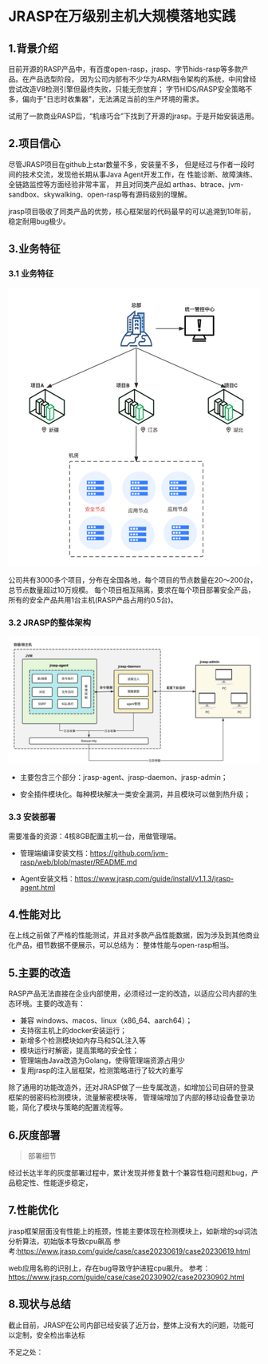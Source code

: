 # JRASP在万级别主机大规模落地实践

## 1.背景介绍

目前开源的RASP产品中，有百度open-rasp，jrasp、字节hids-rasp等多款产品。在产品选型阶段，
因为公司内部有不少华为ARM指令架构的系统，中间曾经尝试改造V8检测引擎但最终失败，只能无奈放弃；
字节HIDS/RASP安全策略不多，偏向于"日志时收集器"，无法满足当前的生产环境的需求。

试用了一款商业RASP后，“机缘巧合”下找到了开源的jrasp。于是开始安装适用。

## 2.项目信心

尽管JRASP项目在github上star数量不多，安装量不多，
但是经过与作者一段时间的技术交流，发现他长期从事Java Agent开发工作，在
性能诊断、故障演练、全链路监控等方面经验非常丰富，
并且对同类产品如
arthas、btrace、jvm-sandbox、skywalking、open-rasp等有源码级别的理解。

jrasp项目吸收了同类产品的优势，核心框架层的代码最早的可以追溯到10年前，稳定耐用bug极少。

## 3.业务特征

### 3.1 业务特征
![img.png](./xiangmu.jpeg)

公司共有3000多个项目，分布在全国各地，每个项目的节点数量在20～200台，总节点数量超过10万规模。
每个项目相互隔离，要求在每个项目部署安全产品，所有的安全产品共用1台主机(RASP产品占用约0.5台)。

### 3.2 JRASP的整体架构

![img.png](./jrasp.png)

+ 主要包含三个部分：jrasp-agent、jrasp-daemon、jrasp-admin；

+ 安全插件模块化。每种模块解决一类安全漏洞，并且模块可以做到热升级；

### 3.3 安装部署

需要准备的资源：4核8GB配置主机一台，用做管理端。

+ 管理端编译安装文档：https://github.com/jvm-rasp/web/blob/master/README.md

+ Agent安装文档：https://www.jrasp.com/guide/install/v1.1.3/jrasp-agent.html


## 4.性能对比

在上线之前做了严格的性能测试，并且对多款产品性能数据，因为涉及到其他商业化产品，细节数据不便展示，可以总结为：
整体性能与open-rasp相当。

## 5.主要的改造

RASP产品无法直接在企业内部使用，必须经过一定的改造，以适应公司内部的生态环境。主要的改造有：
+ 兼容 windows、macos、linux（x86_64、aarch64）；
+ 支持宿主机上的docker安装运行；
+ 新增多个检测模块如内存马和SQL注入等
+ 模块运行时解密，提高策略的安全性；
+ 管理端由Java改造为Golang，使得管理端资源占用少
+ 复用jrasp的注入层框架，检测策略进行了较大的重写

除了通用的功能改造外，还对JRASP做了一些专属改造，如增加公司自研的登录框架的弱密码检测模块，流量解密模块等，
管理端增加了内部的移动设备登录功能，简化了模块与策略的配置流程等。

## 6.灰度部署

> 部署细节

经过长达半年的灰度部署过程中，累计发现并修复数十个兼容性稳问题和bug，产品稳定性、性能逐步稳定，


## 7.性能优化

jrasp框架层面没有性能上的瓶颈，性能主要体现在检测模块上，如新增的sql词法分析算法，初始版本导致cpu飙高
参考:https://www.jrasp.com/guide/case/case20230619/case20230619.html

web应用名称的识别上，存在bug导致守护进程cpu飙升。
参考：https://www.jrasp.com/guide/case/case20230902/case20230902.html

## 8.现状与总结

截止目前，JRASP在公司内部已经安装了近万台，整体上没有大的问题，功能可以定制，安全检出率达标

不足之处： 


